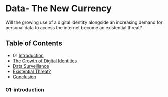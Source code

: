 # Data- The New Currency
Will the growing use of a digital identity alongside an increasing demand for personal data to access the internet become an existential threat?

## Table of Contents

- 01 [Introduction](#01-introduction)
- [The Growth of Digital Identities](01-the-growth-of-digital-identities.md)
- [Data Surveillance](https://github.com/2006695/CS220AU-DP-2022/blob/main/Data%20Surveillance)
- [Existential Threat?](https://github.com/2006695/CS220AU-DP-2022/blob/main/Existential%20Threat%3F)
- [Conclusion](https://github.com/2006695/CS220AU-DP-2022/blob/main/Conclusion)

### 01-introduction
